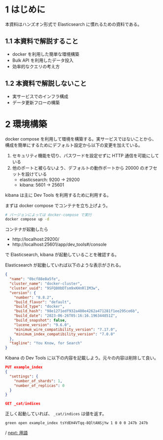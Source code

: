 # 1 はじめに

本資料はハンズオン形式で Elasticsearch に慣れるための資料である。

## 1.1 本資料で解説すること

- docker を利用した簡単な環境構築
- Bulk API を利用したデータ投入
- 効率的なクエリの考え方

## 1.2 本資料で解説しないこと

- 実サービスでのインフラ構成
- データ更新フローの構築

# 2 環境構築

docker compose を利用して環境を構築する。実サービスではないことから、構成を簡単にするためにデフォルト設定から以下の変更を加えている。

1. セキュリティ機能を切り、パスワードを設定せずに HTTP 通信を可能にしている
2. 他のポートと被らないよう、デフォルトの動作ポートから 20000 のオフセットを設けている
   - elasticsearch: 9200 -> 29200
   - kibana: 5601 -> 25601

kibana は主に Dev Tools を利用するために利用する。

まずは docker compose でコンテナを立ち上げよう。

```bash
# バージョンによっては docker-compose で実行
docker compose up -d
```

コンテナが起動したら

- http://localhost:29200/
- http://localhost:25601/app/dev_tools#/console

で Elasticsearch, kibana が起動していることを確認する。

Elasticsearch が起動していれば以下のような表示がされる。

```json
{
  "name": "0bcf88e8a5fe",
  "cluster_name": "docker-cluster",
  "cluster_uuid": "9SFQ80bDTsm9xKHnRlIM3w",
  "version": {
    "number": "8.8.2",
    "build_flavor": "default",
    "build_type": "docker",
    "build_hash": "98e1271edf932a480e4262a471281f1ee295ce6b",
    "build_date": "2023-06-26T05:16:16.196344851Z",
    "build_snapshot": false,
    "lucene_version": "9.6.0",
    "minimum_wire_compatibility_version": "7.17.0",
    "minimum_index_compatibility_version": "7.0.0"
  },
  "tagline": "You Know, for Search"
}
```

Kibana の Dev Tools に以下の内容を記載しよう。元々の内容は削除して良い。

```json
PUT example_index
{
  "settings": {
    "number_of_shards": 1,
    "number_of_replicas": 0
  }
}

GET _cat/indices
```

正しく起動していれば、 `_cat/indices` は値を返す。

```
green open example_index tsYdEH4VTqq-8QltANSjYw 1 0 0 0 247b 247b
```

/ [next: 用語](./02_words.md)
